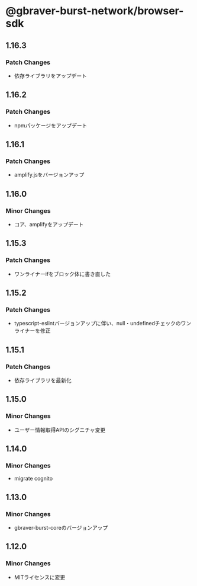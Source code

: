# @gbraver-burst-network/browser-sdk

## 1.16.3

### Patch Changes

- 依存ライブラリをアップデート

## 1.16.2

### Patch Changes

- npmパッケージをアップデート

## 1.16.1

### Patch Changes

- amplify.jsをバージョンアップ

## 1.16.0

### Minor Changes

- コア、amplifyをアップデート

## 1.15.3

### Patch Changes

- ワンライナーifをブロック体に書き直した

## 1.15.2

### Patch Changes

- typescript-eslintバージョンアップに伴い、null・undefinedチェックのワンライナーを修正

## 1.15.1

### Patch Changes

- 依存ライブラリを最新化

## 1.15.0

### Minor Changes

- ユーザー情報取得APIのシグニチャ変更

## 1.14.0

### Minor Changes

- migrate cognito

## 1.13.0

### Minor Changes

- gbraver-burst-coreのバージョンアップ

## 1.12.0

### Minor Changes

- MITライセンスに変更
